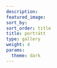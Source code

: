 ```yaml
---
description: 
featured_image: 
sort_by: 
sort_order: title
title: porträtt
type: gallery
weight: 4
params:
  theme: dark
---
```



